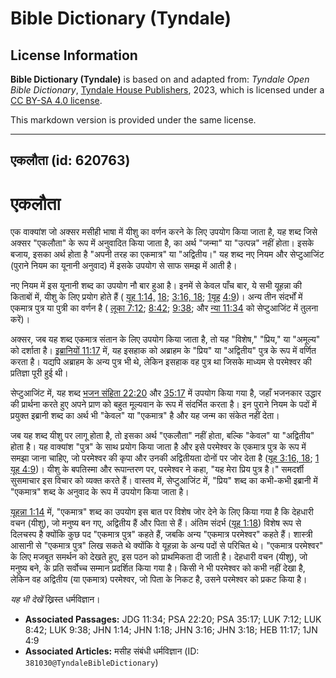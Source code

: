 # Bible Dictionary (Tyndale)

## License Information

**Bible Dictionary (Tyndale)** is based on and adapted from: _Tyndale Open Bible Dictionary_, [Tyndale House Publishers](https://tyndaleopenresources.com/), 2023, which is licensed under a [CC BY-SA 4.0 license](https://creativecommons.org/licenses/by-sa/4.0/legalcode.en).

This markdown version is provided under the same license.



--------------------------------

## एकलौता (id: 620763)

एकलौता
======

एक वाक्यांश जो अक्सर मसीही भाषा में यीशु का वर्णन करने के लिए उपयोग किया जाता है, यह शब्द जिसे अक्सर "एकलौता" के रूप में अनुवादित किया जाता है, का अर्थ "जन्मा" या "उत्पन्न" नहीं होता। इसके बजाय, इसका अर्थ होता है "अपनी तरह का एकमात्र" या "अद्वितीय।" यह शब्द नए नियम और सेप्टुआजिंट (पुराने नियम का यूनानी अनुवाद) में इसके उपयोग से साफ समझ में आती है।

नए नियम में इस यूनानी शब्द का उपयोग नौ बार हुआ है। इनमें से केवल पाँच बार, ये सभी यूहन्ना की किताबों में, यीशु के लिए प्रयोग होते हैं ( [यूह 1:14,](https://ref.ly/John1:14) [18](https://ref.ly/John1:18); [3:16, 18](https://ref.ly/John3:16); [1](https://ref.ly/1John4:9)[यूह](https://ref.ly/John1:14) [4:9](https://ref.ly/1John4:9))। अन्य तीन संदर्भों में एकमात्र पुत्र या पुत्री का वर्णन है ( [लूका 7:12](https://ref.ly/Luke7:12); [8:42](https://ref.ly/Luke8:42); [9:38](https://ref.ly/Luke9:38); और [न्या 11:34](https://ref.ly/Judg11:34) को सेप्टुआजिंट में तुलना करें)।

अक्सर, जब यह शब्द एकमात्र संतान के लिए उपयोग किया जाता है, तो यह "विशेष," "प्रिय," या "अमूल्य" को दर्शाता है। [इब्रानियों 11:17](https://ref.ly/Heb11:17) में, यह इसहाक को अब्राहम के "प्रिय" या "अद्वितीय" पुत्र के रूप में वर्णित करता है। यद्यपि अब्राहम के अन्य पुत्र भी थे, लेकिन इसहाक वह पुत्र था जिसके माध्यम से परमेश्वर की प्रतिज्ञा पूरी हुई थी।

सेप्टुआजिंट में, यह शब्द [भजन संहिता 22:20](https://ref.ly/Ps22:20) और [35:17](https://ref.ly/Ps35:17) में उपयोग किया गया है, जहाँ भजनकार उद्धार की प्रार्थना करते हुए अपने प्राण को बहुत मूल्यवान के रूप में संदर्भित करता है। इन पुराने नियम के पदों में प्रयुक्त इब्रानी शब्द का अर्थ भी "केवल" या "एकमात्र" है और यह जन्म का संकेत नहीं देता।

जब यह शब्द यीशु पर लागू होता है, तो इसका अर्थ "एकलौता" नहीं होता, बल्कि "केवल" या "अद्वितीय" होता है। यह वाक्यांश "पुत्र" के साथ प्रयोग किया जाता है और इसे परमेश्वर के एकमात्र पुत्र के रूप में समझा जाना चाहिए, जो परमेश्वर की कृपा और उनकी अद्वितीयता दोनों पर जोर देता है ([यूह 3:16, 18](https://ref.ly/John3:16); [1 यूह 4:9](https://ref.ly/1John4:9))। यीशु के बपतिस्मा और रूपान्तरण पर, परमेश्वर ने कहा, "यह मेरा प्रिय पुत्र है।" समदर्शी सुसमाचार इस विचार को व्यक्त करते हैं। वास्तव में, सेप्टुआजिंट में, "प्रिय" शब्द का कभी\-कभी इब्रानी में "एकमात्र" शब्द के अनुवाद के रूप में उपयोग किया जाता है।

[यूहन्ना 1:14](https://ref.ly/John1:14) में, "एकमात्र" शब्द का उपयोग इस बात पर विशेष जोर देने के लिए किया गया है कि देहधारी वचन (यीशु), जो मनुष्य बन गए, अद्वितीय हैं और पिता से हैं। अंतिम संदर्भ ([यूह 1:18](https://ref.ly/John1:18)) विशेष रूप से दिलचस्प है क्योंकि कुछ पद "एकमात्र पुत्र" कहते हैं, जबकि अन्य "एकमात्र परमेश्वर" कहते हैं। शास्त्री आसानी से "एकमात्र पुत्र" लिख सकते थे क्योंकि वे यूहन्ना के अन्य पदों से परिचित थे। "एकमात्र परमेश्वर" के लिए मजबूत समर्थन को देखते हुए, इस पठन को प्राथमिकता दी जाती है। देहधारी वचन (यीशु), जो मनुष्य बने, के प्रति सर्वोच्च सम्मान प्रदर्शित किया गया है। किसी ने भी परमेश्वर को कभी नहीं देखा है, लेकिन वह अद्वितीय (या एकमात्र) परमेश्वर, जो पिता के निकट है, उसने परमेश्वर को प्रकट किया है।

*यह भी देखें* ख्रिस्त धर्मविज्ञान।

* **Associated Passages:** JDG 11:34; PSA 22:20; PSA 35:17; LUK 7:12; LUK 8:42; LUK 9:38; JHN 1:14; JHN 1:18; JHN 3:16; JHN 3:18; HEB 11:17; 1JN 4:9
* **Associated Articles:** मसीह संबंधी धर्मविज्ञान (ID: `381030@TyndaleBibleDictionary`)

